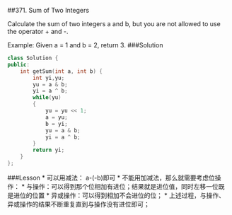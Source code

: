 ##371. Sum of Two Integers


Calculate the sum of two integers a and b, but you are not allowed to use the operator + and -.

Example:
Given a = 1 and b = 2, return 3. 
###Solution
```C++
class Solution {
public:
    int getSum(int a, int b) {
        int yi,yu;
        yu = a & b;
        yi = a ^ b;
        while(yu)
        {
            yu = yu << 1;
            a = yu;
            b = yi;
            yu = a & b;
            yi = a ^ b;
        }
        return yi;
    }
};
```
###Lesson
* 
可以用减法： a-(-b)即可
* 
不能用加减法，那么就需要考虑位操作：
    * 
与操作：可以得到那个位相加有进位；结果就是进位值，同时左移一位既是进位的位置
    * 
异或操作：可以得到相加不会进位的位；
    * 
上述过程，与操作、异或操作的结果不断重复直到与操作没有进位即可；
